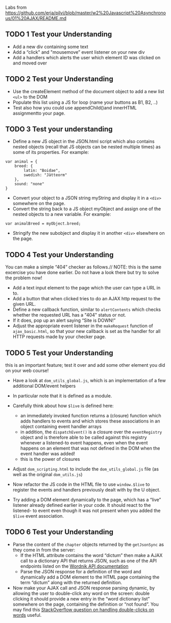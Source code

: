 Labs from https://github.com/erja/pilvi/blob/master/w2%20Javascript%20Asynchronous/01%20AJAX/README.md

## TODO 1 Test your Understanding 

- Add a new div containing some text<br>
- Add a “click" and "mousemove” event listener on your new div<br>
- Add a handlers which alerts the user which element ID was clicked on and moved over

## TODO 2 Test your Understanding
- Use the createElement method of the document object to add a new list `<ul>` to the DOM<br>
- Populate this list using a JS for loop (name your buttons as B1, B2, ..)<br>
- Test also how you could use appendChild()and innerHTML assignmentto your page.

## TODO 3 Test your understanding
- Define a new JS object in the JSON.html script which also contains nested objects (recall that JS objects can be nested multiple times) as some of its properties. For example:
```
var animal = {
    breed: { 
        latin: "Boidae",
        swedish: "Jätteorm"
    },
    sound: "none"
}
```
- Convert your object to a JSON string myString and display it in a `<div>` somewhere on the page.
- Convert the string back to a JS object myObject and assign one of the nested objects to a new variable. For example:
```
var animalBreed = myObject.breed;
```
- Stringify the new subobject and display it in another `<div>` elsewhere on the page.
## TODO 4 Test your Understanding
You can make a simple “404” checker as follows.// NOTE: this is the same excercise you have done earlier. Do not have a look there but try to solve the problem now!

- Add a text input element to the page which the user can type a URL in to.
- Add a button that when clicked tries to do an AJAX http request to the given URL.
- Define a new callback function, similar to `alertContents` which checks whether the requested URL has a "404" status or not.
- If it does, pop up an alert saying “Site is DOWN!”
- Adjust the appropriate event listener in the `makeRequest` function of `ajax_basic.html`, so that your new callback is set as the handler for all HTTP requests made by your checker page.
## TODO 5 Test your Understanding
this is an important feature; test it over and add some other element you did on your web course!

- Have a look at `dom_utils_global.js`, which is an implementation of a few additional DOM/event helpers

- In particular note that it is defined as a module.

- Carefully think about how `$live` is defined here:

  - an immediately invoked function returns a (closure) function which adds handlers to events and which stores these associations in an object containing event handler arrays
  - in addition, the `dispatchEvent()` is a closure over the `eventRegistry` object and is therefore able to be called against this registry whenever a listened-to event happens, even when the event happens on an element that was not defined in the DOM when the event handler was added!
  - this is the power of closures
- Adjust `dom_scripting.html` to include the `dom_utils_global.js` file (as well as the original `dom_utils.js`)

- Now refactor the JS code in the HTML file to use `window.$live` to register the events and handlers previously dealt with by the U object.

- Try adding a DOM element dynamically to the page, which has a “live” listener already defined earlier in your code. It should react to the listened- to event even though it was not present when you added the `$live` event association.
## TODO 6 Test your Understanding
- Parse the content of the `chapter` objects returned by the `getJsonSync` as they come in from the server:
  - If the HTML attribute contains the word “dictum” then make a AJAX call to a dictionary API that returns JSON, such as one of the API endpoints listed on the [Wordnik API documentation](https://developer.wordnik.com/docs#!/word/get_definitions)
  - Parse the JSON response for a definition of the word and dynamically add a DOM element to the HTML page containing the term “dictum” along with the returned definition.
- Now make your AJAX call and JSON response parsing dynamic, by allowing the user to double-click any word on the screen: double clicking it should provide a new entry in the “word dictionary list” somewhere on the page, containing the definition or “not found”. You may find this [StackOverflow question on handling double-clicks on words](https://stackoverflow.com/questions/878637/how-to-make-a-click-or-double-click-on-a-word-on-a-webpage-to-trigger-an-event-h) useful.
<br>
